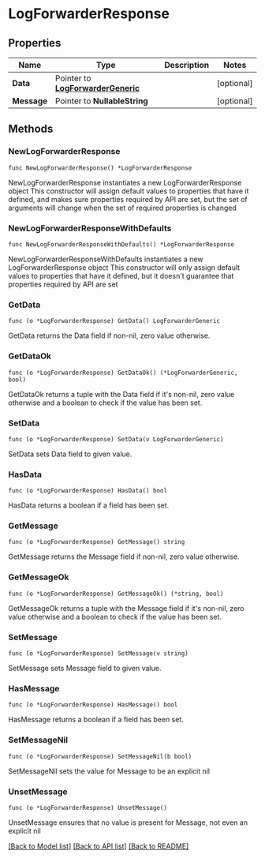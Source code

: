 # LogForwarderResponse

## Properties

Name | Type | Description | Notes
------------ | ------------- | ------------- | -------------
**Data** | Pointer to [**LogForwarderGeneric**](LogForwarderGeneric.md) |  | [optional] 
**Message** | Pointer to **NullableString** |  | [optional] 

## Methods

### NewLogForwarderResponse

`func NewLogForwarderResponse() *LogForwarderResponse`

NewLogForwarderResponse instantiates a new LogForwarderResponse object
This constructor will assign default values to properties that have it defined,
and makes sure properties required by API are set, but the set of arguments
will change when the set of required properties is changed

### NewLogForwarderResponseWithDefaults

`func NewLogForwarderResponseWithDefaults() *LogForwarderResponse`

NewLogForwarderResponseWithDefaults instantiates a new LogForwarderResponse object
This constructor will only assign default values to properties that have it defined,
but it doesn't guarantee that properties required by API are set

### GetData

`func (o *LogForwarderResponse) GetData() LogForwarderGeneric`

GetData returns the Data field if non-nil, zero value otherwise.

### GetDataOk

`func (o *LogForwarderResponse) GetDataOk() (*LogForwarderGeneric, bool)`

GetDataOk returns a tuple with the Data field if it's non-nil, zero value otherwise
and a boolean to check if the value has been set.

### SetData

`func (o *LogForwarderResponse) SetData(v LogForwarderGeneric)`

SetData sets Data field to given value.

### HasData

`func (o *LogForwarderResponse) HasData() bool`

HasData returns a boolean if a field has been set.

### GetMessage

`func (o *LogForwarderResponse) GetMessage() string`

GetMessage returns the Message field if non-nil, zero value otherwise.

### GetMessageOk

`func (o *LogForwarderResponse) GetMessageOk() (*string, bool)`

GetMessageOk returns a tuple with the Message field if it's non-nil, zero value otherwise
and a boolean to check if the value has been set.

### SetMessage

`func (o *LogForwarderResponse) SetMessage(v string)`

SetMessage sets Message field to given value.

### HasMessage

`func (o *LogForwarderResponse) HasMessage() bool`

HasMessage returns a boolean if a field has been set.

### SetMessageNil

`func (o *LogForwarderResponse) SetMessageNil(b bool)`

 SetMessageNil sets the value for Message to be an explicit nil

### UnsetMessage
`func (o *LogForwarderResponse) UnsetMessage()`

UnsetMessage ensures that no value is present for Message, not even an explicit nil

[[Back to Model list]](../README.md#documentation-for-models) [[Back to API list]](../README.md#documentation-for-api-endpoints) [[Back to README]](../README.md)


